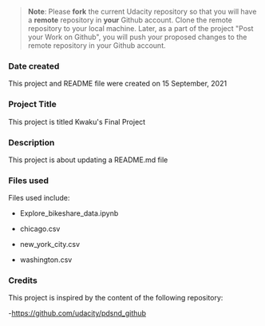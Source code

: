 >**Note**: Please **fork** the current Udacity repository so that you will have a **remote** repository in **your** Github account. Clone the remote repository to your local machine. Later, as a part of the project "Post your Work on Github", you will push your proposed changes to the remote repository in your Github account.

### Date created
This project and README file were created on 15 September, 2021

### Project Title
This project is titled Kwaku's Final Project

### Description
This project is about updating a README.md file

### Files used
Files used include:

- Explore_bikeshare_data.ipynb

- chicago.csv

- new_york_city.csv

- washington.csv

### Credits
This project is inspired by the content of the following repository:

-https://github.com/udacity/pdsnd_github